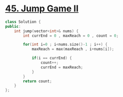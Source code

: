 # [45. Jump Game II](https://leetcode.com/problems/jump-game-ii/description/?envType=study-plan-v2&envId=top-interview-150)

```c++
class Solution {
public:
    int jump(vector<int>& nums) {
        int currEnd = 0 , maxReach = 0 , count = 0;

        for(int i=0 ; i<nums.size()-1 ; i++) {
            maxReach = max(maxReach , i+nums[i]);

            if(i == currEnd) {
                count++;
                currEnd = maxReach;
            }
        }
        return count;
    }
};
```